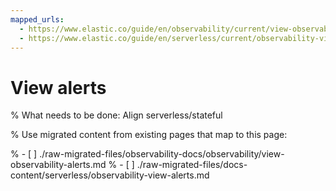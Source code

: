 ```yaml
---
mapped_urls:
  - https://www.elastic.co/guide/en/observability/current/view-observability-alerts.html
  - https://www.elastic.co/guide/en/serverless/current/observability-view-alerts.html
---
```


# View alerts

% What needs to be done: Align serverless/stateful

% Use migrated content from existing pages that map to this page:

% - [ ] ./raw-migrated-files/observability-docs/observability/view-observability-alerts.md
% - [ ] ./raw-migrated-files/docs-content/serverless/observability-view-alerts.md